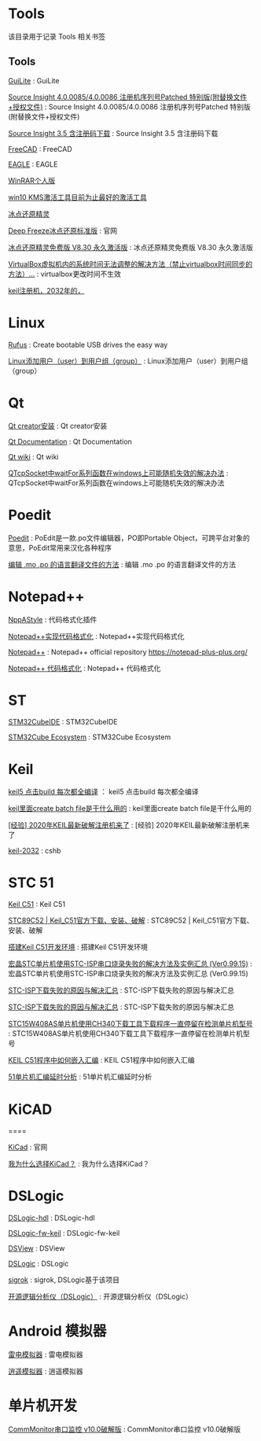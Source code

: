 # Tools
该目录用于记录 Tools 相关书签

## Tools

[GuiLite](https://gitee.com/mirrors/GuiLite) : GuiLite 

[Source Insight 4.0.0085/4.0.0086 注册机序列号Patched 特别版(附替换文件+授权文件)](https://www.jb51.net/softs/548809.html) : Source Insight 4.0.0085/4.0.0086 注册机序列号Patched 特别版(附替换文件+授权文件) 

[Source Insight 3.5 含注册码下载](http://www.121down.com/soft/softview-24033.html) : Source Insight 3.5 含注册码下载 

[FreeCAD](https://www.freecadweb.org/) : FreeCAD 

[EAGLE](https://www.autodesk.com/products/eagle/overview?plc=F360&term=1-YEAR&support=ADVANCED&quantity=1) : EAGLE 

[WinRAR个人版](http://www.winrar.com.cn/download.htm)

[win10 KMS激活工具目前为止最好的激活工具](http://www.tudoupe.com/win10/win10jihuo/2015/0610/3529.html)

[冰点还原精灵](https://www.zdfans.com/html/23868.html)

[Deep Freeze冰点还原标准版](https://www.bingdianhuanyuan.cn/product_standard.html) : 官网 

[冰点还原精灵免费版 V8.30 永久激活版](http://www.downxia.com/downinfo/275934.html) : 冰点还原精灵免费版 V8.30 永久激活版 

[VirtualBox虚拟机内的系统时间无法调整的解决方法（禁止virtualbox时间同步的方法）...](https://blog.csdn.net/iteye_10018/article/details/82510079) : virtualbox更改时间不生效 

[keil注册机，2032年的，](https://blog.csdn.net/zhizhoukeji/article/details/104674227?utm_medium=distribute.pc_relevant_bbs_down.none-task-blog-BlogCommendFromBaidu-1.nonecase&depth_1-utm_source=distribute.pc_relevant_bbs_down.none-task-blog-BlogCommendFromBaidu-1.nonecase)


# Linux
[Rufus](http://rufus.ie/) : Create bootable USB drives the easy way 

[Linux添加用户（user）到用户组（group）](https://www.cnblogs.com/linuxde/p/8719487.html) : Linux添加用户（user）到用户组（group）

# Qt
[Qt creator安装](https://blog.csdn.net/qingyunshizi2014/article/details/80618044) : Qt creator安装 

[Qt Documentation](https://doc.qt.io/) : Qt Documentation

[Qt wiki](https://wiki.qt.io/Main) : Qt wiki

[QTcpSocket中waitFor系列函数在windows上可能随机失效的解决办法](https://blog.csdn.net/EightSnow/article/details/90524215) : QTcpSocket中waitFor系列函数在windows上可能随机失效的解决办法

# Poedit

[Poedit](https://baike.baidu.com/item/Poedit/8966731?fr=aladdin) : PoEdit是一款.po文件编辑器，PO即Portable Object，可跨平台对象的意思，PoEdit常用来汉化各种程序

[编辑 .mo .po 的语言翻译文件的方法](https://www.jianshu.com/p/7579bc4dff45) : 编辑 .mo .po 的语言翻译文件的方法 


# Notepad++

[NppAStyle](https://github.com/ywx/NppAStyle/releases) : 代码格式化插件

[Notepad++实现代码格式化](https://blog.csdn.net/iefenghao/article/details/88817683) : Notepad++实现代码格式化 

[Notepad++](https://github.com/notepad-plus-plus/notepad-plus-plus) : Notepad++ official repository https://notepad-plus-plus.org/

[Notepad++ 代码格式化](https://blog.csdn.net/vv1025/article/details/93321269) : Notepad++ 代码格式化 



# ST

[STM32CubeIDE](https://my.st.com/content/my_st_com/zh/products/development-tools/software-development-tools/stm32-software-development-tools/stm32-ides/stm32cubeide.html#) : STM32CubeIDE

[STM32Cube Ecosystem](https://my.st.com/content/my_st_com/zh/stm32cube-ecosystem.html) : STM32Cube Ecosystem 


# Keil

[keil5 点击build 每次都全编译](https://blog.csdn.net/sq2013317/article/details/78264673) ： keil5 点击build 每次都全编译 

[keil里面create batch file是干什么用的](https://zhidao.baidu.com/question/327719318230861445.html) : keil里面create batch file是干什么用的 

[[经验] 2020年KEIL最新破解注册机来了](http://bbs.elecfans.com/jishu_1897394_1_1.html) : [经验] 2020年KEIL最新破解注册机来了 

[keil-2032](https://pan.baidu.com/s/1KAkNV1KyqUOKVozx2YZsSw) : cshb

# STC 51

[Keil C51](http://www.keil.com/fid/kxszevwlgtwj1w1gw3w1a6s31rxysy2wiicqd1/files/eval/c51v960a.exe) : Keil C51 

[STC89C52 | Keil_C51官方下载、安装、破解](http://www.luyixian.cn/news_show_10109.aspx) : STC89C52 | Keil_C51官方下载、安装、破解

[搭建Keil C51开发环境](https://www.cnblogs.com/lulipro/p/10685032.html) : 搭建Keil C51开发环境 

[宏晶STC单片机使用STC-ISP串口烧录失败的解决方法及实例汇总 (Ver0.99.15)](https://blog.csdn.net/opshres169/article/details/51792473?utm_medium=distribute.pc_relevant.none-task-blog-baidujs-2) : 宏晶STC单片机使用STC-ISP串口烧录失败的解决方法及实例汇总 (Ver0.99.15) 

[STC-ISP下载失败的原因与解决汇总](https://blog.csdn.net/dcx1205/article/details/9986011?utm_medium=distribute.pc_relevant.none-task-blog-BlogCommendFromMachineLearnPai2-1.nonecase&depth_1-utm_source=distribute.pc_relevant.none-task-blog-BlogCommendFromMachineLearnPai2-1.nonecase) : STC-ISP下载失败的原因与解决汇总 

[STC-ISP下载失败的原因与解决汇总](https://blog.csdn.net/dcx1205/article/details/9986011?utm_medium=distribute.pc_relevant.none-task-blog-BlogCommendFromMachineLearnPai2-1.nonecase&depth_1-utm_source=distribute.pc_relevant.none-task-blog-BlogCommendFromMachineLearnPai2-1.nonecase) : STC-ISP下载失败的原因与解决汇总 

[STC15W408AS单片机使用CH340下载工具下载程序一直停留在检测单片机型号](https://blog.csdn.net/m0_38012497/article/details/96871293) : STC15W408AS单片机使用CH340下载工具下载程序一直停留在检测单片机型号 

[KEIL C51程序中如何嵌入汇编](https://www.cnblogs.com/shirishiqi/p/5566424.html) : KEIL C51程序中如何嵌入汇编 

[51单片机汇编延时分析](https://blog.csdn.net/xinzhiya001/article/details/55001751) : 51单片机汇编延时分析


# KiCAD
====

[KiCad](https://kicad-pcb.org/download/windows/) : 官网 

[我为什么选择KiCad？](https://www.jianshu.com/p/ce07ec80d170) : 我为什么选择KiCad？ 


# DSLogic

[DSLogic-hdl](https://github.com/DreamSourceLab/DSLogic-hdl) : DSLogic-hdl 

[DSLogic-fw-keil](https://github.com/DreamSourceLab/DSLogic-fw-keil) : DSLogic-fw-keil 

[DSView](https://github.com/DreamSourceLab/DSView/tree/master/DSView) : DSView 

[DSLogic](https://dreamsourcelab.cn/) : DSLogic 

[sigrok](https://github.com/sigrokproject) : sigrok, DSLogic基于该项目

[开源逻辑分析仪（DSLogic）](https://blog.csdn.net/hxkrrzq/article/details/89418968) : 开源逻辑分析仪（DSLogic） 


# Android 模拟器

[雷电模拟器](http://www.ldmnq.com/ldy/baidu.html?bd_vid=8233275465790963057) : 雷电模拟器

[逍遥模拟器](http://www.xyaz.cn/index2.html) : 逍遥模拟器 


# 单片机开发

[CommMonitor串口监控 v10.0破解版](http://www.ddooo.com/softdown/133440.htm) : CommMonitor串口监控 v10.0破解版 



